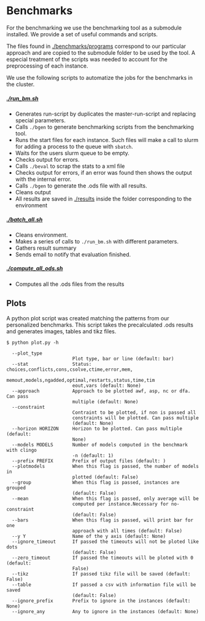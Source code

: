 # Benchmarks

For the benchmarking we use the benchmarking tool as a submodule installed. We provide a set of useful commands and scripts. 

The files found in [./benchmarks/programs](../benchmarks/programs) correspond to our particular approach and are copied to the submodule folder to be used by the tool. A especial treatment of the scripts was needed to account for the preprocessing of each instance.

We use the following scripts to automatize the jobs for the benchmarks in the cluster.

##### [./run_bm.sh](./run_bm.sh) 
- Generates run-script by duplicates the master-run-script and replacing special parameters.
- Calls `./bgen` to generate benchmarking scripts from the benchmarking tool.
- Runs the start files for each instance. Such files will make a call to slurm for adding a process to the queue with `sbatch`.
- Waits for the users slurm queue to be empty.
- Checks output for errors.
- Calls `./beval` to scrap the stats to a xml file
- Checks output for errors, if an error was found then shows the output with the internal error.
- Calls `./bgen` to generate the .ods file with all results.
- Cleans output
- All results are saved in [./results](./results) inside the folder corresponding to the environment

##### [./batch_all.sh](./batch_all.sh) 
- Cleans environment.
- Makes a series of calls to `./run_bm.sh` with different parameters.
- Gathers result summary
- Sends email to notify that evaluation finished.

##### [./compute_all_ods.sh](./compute_all_ods.sh) 
- Computes all the .ods files from the results


## Plots

A python plot script was created matching the patterns from our personalized benchmarks. 
This script takes the precalculated .ods results and generates images, tables and tikz files. 

```shell
$ python plot.py -h

  --plot_type 
                        Plot type, bar or line (default: bar)
  --stat                Status: choices,conflicts,cons,csolve,ctime,error,mem,
                        memout,models,ngadded,optimal,restarts,status,time,tim
                        eout,vars (default: None)
  --approach            Approach to be plotted awf, asp, nc or dfa. Can pass
                        multiple (default: None)
  --constraint 
                        Contraint to be plotted, if non is passed all
                        constraints will be plotted. Can pass multiple
                        (default: None)
  --horizon HORIZON     Horizon to be plotted. Can pass multiple (default:
                        None)
  --models MODELS       Number of models computed in the benchmark with clingo
                        -n (default: 1)
  --prefix PREFIX       Prefix of output files (default: )
  --plotmodels          When this flag is passed, the number of models in
                        plotted (default: False)
  --group               When this flag is passed, instances are grouped
                        (default: False)
  --mean                When this flag is passed, only average will be
                        computed per instance.Necessary for no-constraint
                        (default: False)
  --bars                When this flag is passed, will print bar for one
                        approach with all times (default: False)
  --y Y                 Name of the y axis (default: None)
  --ignore_timeout      If passed the timeouts will not be ploted like dots
                        (default: False)
  --zero_timeout        If passed the timeouts will be ploted with 0 (default:
                        False)
  --tikz                If passed tikz file will be saved (default: False)
  --table               If passed a csv with information file will be saved
                        (default: False)
  --ignore_prefix       Prefix to ignore in the instances (default: None)
  --ignore_any          Any to ignore in the instances (default: None)
```

